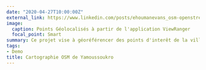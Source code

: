 ```yaml
---
date: "2020-04-27T10:00:00Z"
external_link: https://www.linkedin.com/posts/ehoumanevans_osm-openstreetmap-gis-activity-6671068188630913024-OQKt
image:
  caption: Points Géolocalisés à partir de l'application ViewRanger
  focal_point: Smart
summary: Ce projet vise à géoréférencer des points d'interêt de la ville de Yamoussoukro `external_link`.
tags:
- Demo
title: Cartographie OSM de Yamoussoukro
---
```

